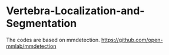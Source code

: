 # Vertebra-Localization-and-Segmentation
The codes are based on mmdetection.
https://github.com/open-mmlab/mmdetection
